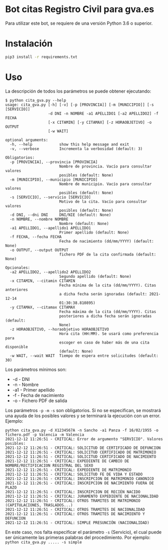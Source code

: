 # Bot citas Registro Civil para gva.es

Para utilizar este bot, se requiere de una versión Python 3.6 o superior.

# Instalación

```bash
pip3 install -r requirements.txt
```

# Uso
La descripción de todos los parámetros se puede obtener ejecutando:
```
$ python cita_gva.py --help
usage: cita_gva.py [-h] [-v] [-p [PROVINCIA]] [-m [MUNICIPIO]] [-s [SERVICIO]]
                   -d DNI -n NOMBRE -a1 APELLIDO1 [-a2 APELLIDO2] -f FECHA
                   [-x CITAMIN] [-y CITAMAX] [-z HORAOBJETIVO] -o OUTPUT
                   [-w WAIT]

optional arguments:
  -h, --help            show this help message and exit
  -v, --verbose         Incrementa la verbosidad (default: 3)

Obligatorios:
  -p [PROVINCIA], --provincia [PROVINCIA]
                        Nombre de provincia. Vacío para consultar valores
                        posibles (default: None)
  -m [MUNICIPIO], --municipio [MUNICIPIO]
                        Nombre de municipio. Vacío para consultar valores
                        posibles (default: None)
  -s [SERVICIO], --servicio [SERVICIO]
                        Motivo de la cita. Vacío para consultar valores
                        posibles (default: None)
  -d DNI, --dni DNI     DNI/NIE (default: None)
  -n NOMBRE, --nombre NOMBRE
                        Nombre (default: None)
  -a1 APELLIDO1, --apellido1 APELLIDO1
                        Primer apellido (default: None)
  -f FECHA, --fecha FECHA
                        Fecha de nacimiento (dd/mm/YYYY) (default: None)
  -o OUTPUT, --output OUTPUT
                        fichero PDF de la cita confirmada (default: None)

Opcionales:
  -a2 APELLIDO2, --apellido2 APELLIDO2
                        Segundo apellido (default: None)
  -x CITAMIN, --citamin CITAMIN
                        Fecha mínima de la cita (dd/mm/YYYY). Citas anteriores
                        a dicha fecha serán ignoradas (default: 2021-12-14
                        01:30:38.810895)
  -y CITAMAX, --citamax CITAMAX
                        Fecha máxima de la cita (dd/mm/YYYY). Citas
                        posteriores a dicha fecha serán ignoradas (default:
                        None)
  -z HORAOBJETIVO, --horaobjetivo HORAOBJETIVO
                        Hora cita (HH:MM). Se usará como preferencia para
                        escoger en caso de haber más de una cita disponible
                        (default: None)
  -w WAIT, --wait WAIT  Tiempo de espera entre solicitudes (default: 30)
```

Los parámetros mínimos son:

- -d  - DNI
- -n  - Nombre
- -a1 - Primer apellido
- -f  - Fecha de nacimiento
- -o  - Fichero PDF de salida

Los parámetros `-p` `-m` `-s` son obligatorios. Si no se especifican, se mostrará una ayuda de los posibles valores y se terminará la ejecución con un error. Ejemplo:

```
python cita_gva.py -d X1234567A -n Sancho -a1 Panza -f 16/02/1955 -o fichero.pdf -p Valencia -m Valencia
2021-12-12 11:26:51 - CRITICAL: Error de argumento "SERVICIO". Valores posibles:
2021-12-12 11:26:51 - CRITICAL: SOLICITUD DE CERTIFICADO DE DEFUNCION
2021-12-12 11:26:51 - CRITICAL: SOLICITUD CERTIFICADO DE MATRIMONIO
2021-12-12 11:26:51 - CRITICAL: SOLICITUD CERTIFICADO DE NACIMIENTO
2021-12-12 11:26:51 - CRITICAL: EXPEDIENTE DE CAMBIO DE NOMBRE/RECTIFICACION REGISTRAL DEL SEXO
2021-12-12 11:26:51 - CRITICAL: EXPEDIENTE DE MATRIMONIO
2021-12-12 11:26:51 - CRITICAL: SOLICITUD FE DE VIDA Y ESTADO
2021-12-12 11:26:51 - CRITICAL: INSCRIPCION DE MATRIMONIO CANONICO
2021-12-12 11:26:51 - CRITICAL: INSCRIPCION DE NACIMIENTO FUERA DE PLAZO
2021-12-12 11:26:51 - CRITICAL: INSCRIPCION DE RECIÉN NACIDO
2021-12-12 11:26:51 - CRITICAL: JURAMENTO EXPEDIENTE DE NACIONALIDAD
2021-12-12 11:26:51 - CRITICAL: OTROS TRAMITES DE MATRIMONIO (CAPITULACIONES, TRASLADOS...)
2021-12-12 11:26:51 - CRITICAL: OTROS TRAMITES DE NACIONALIDAD
2021-12-12 11:26:51 - CRITICAL: OTROS TRAMITES DE NACIMIENTO Y DEFUNCION
2021-12-12 11:26:51 - CRITICAL: SIMPLE PRESUNCIÓN (NACIONALIDAD)
```

En este caso, nos falta especificar el parámetro `-s` (Servicio), el cual puede ser únicamente las primeras palabras del procedimiento. Por ejemplo: `python cita_gva.py ..... -s simple`